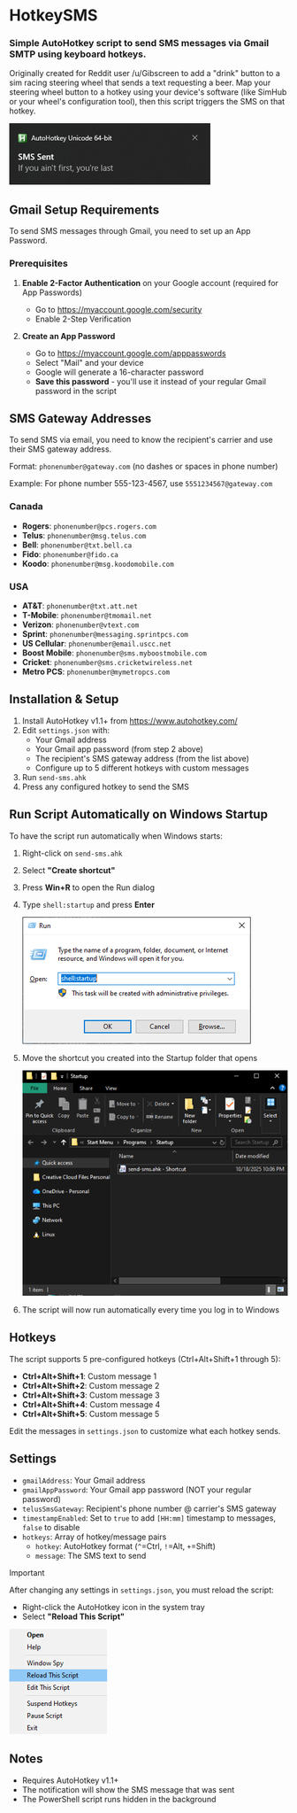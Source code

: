 # HotkeySMS
### Simple AutoHotkey script to send SMS messages via Gmail SMTP using keyboard hotkeys.

Originally created for Reddit user /u/Gibscreen to add a "drink" button to a sim racing steering wheel that sends a text requesting a beer. Map your steering wheel button to a hotkey using your device's software (like SimHub or your wheel's configuration tool), then this script triggers the SMS on that hotkey.

![Notification Example](media/notification.png)

## Gmail Setup Requirements

To send SMS messages through Gmail, you need to set up an App Password.

### Prerequisites

1. **Enable 2-Factor Authentication** on your Google account (required for App Passwords)
   - Go to https://myaccount.google.com/security
   - Enable 2-Step Verification

2. **Create an App Password**
   - Go to https://myaccount.google.com/apppasswords
   - Select "Mail" and your device
   - Google will generate a 16-character password
   - **Save this password** - you'll use it instead of your regular Gmail password in the script

## SMS Gateway Addresses

To send SMS via email, you need to know the recipient's carrier and use their SMS gateway address.

Format: `phonenumber@gateway.com` (no dashes or spaces in phone number)

Example: For phone number 555-123-4567, use `5551234567@gateway.com`

### Canada

- **Rogers**: `phonenumber@pcs.rogers.com`
- **Telus**: `phonenumber@msg.telus.com`
- **Bell**: `phonenumber@txt.bell.ca`
- **Fido**: `phonenumber@fido.ca`
- **Koodo**: `phonenumber@msg.koodomobile.com`

### USA

- **AT&T**: `phonenumber@txt.att.net`
- **T-Mobile**: `phonenumber@tmomail.net`
- **Verizon**: `phonenumber@vtext.com`
- **Sprint**: `phonenumber@messaging.sprintpcs.com`
- **US Cellular**: `phonenumber@email.uscc.net`
- **Boost Mobile**: `phonenumber@sms.myboostmobile.com`
- **Cricket**: `phonenumber@sms.cricketwireless.net`
- **Metro PCS**: `phonenumber@mymetropcs.com`

## Installation & Setup

1. Install AutoHotkey v1.1+ from https://www.autohotkey.com/
2. Edit `settings.json` with:
   - Your Gmail address
   - Your Gmail app password (from step 2 above)
   - The recipient's SMS gateway address (from the list above)
   - Configure up to 5 different hotkeys with custom messages
3. Run `send-sms.ahk`
4. Press any configured hotkey to send the SMS

## Run Script Automatically on Windows Startup

To have the script run automatically when Windows starts:

1. Right-click on `send-sms.ahk`
2. Select **"Create shortcut"**
3. Press **Win+R** to open the Run dialog
4. Type `shell:startup` and press **Enter**

   ![Shell Startup](media/shell-startup.png)

5. Move the shortcut you created into the Startup folder that opens

   ![Startup Shortcut](media/startup-shortcut.png)

6. The script will now run automatically every time you log in to Windows

## Hotkeys

The script supports 5 pre-configured hotkeys (Ctrl+Alt+Shift+1 through 5):

- **Ctrl+Alt+Shift+1**: Custom message 1
- **Ctrl+Alt+Shift+2**: Custom message 2
- **Ctrl+Alt+Shift+3**: Custom message 3
- **Ctrl+Alt+Shift+4**: Custom message 4
- **Ctrl+Alt+Shift+5**: Custom message 5

Edit the messages in `settings.json` to customize what each hotkey sends.

## Settings

- `gmailAddress`: Your Gmail address
- `gmailAppPassword`: Your Gmail app password (NOT your regular password)
- `telusSmsGateway`: Recipient's phone number @ carrier's SMS gateway
- `timestampEnabled`: Set to `true` to add `[HH:mm]` timestamp to messages, `false` to disable
- `hotkeys`: Array of hotkey/message pairs
  - `hotkey`: AutoHotkey format (`^`=Ctrl, `!`=Alt, `+`=Shift)
  - `message`: The SMS text to send

> [!IMPORTANT]
> After changing any settings in `settings.json`, you must reload the script:
> - Right-click the AutoHotkey icon in the system tray
> - Select **"Reload This Script"**
>
> ![Reload Script](media/reload-script.png)

## Notes

- Requires AutoHotkey v1.1+
- The notification will show the SMS message that was sent
- The PowerShell script runs hidden in the background
